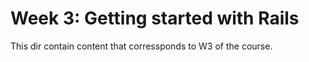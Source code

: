 # Week 3: Getting started with Rails

This dir contain content that corressponds to W3 of the course.
